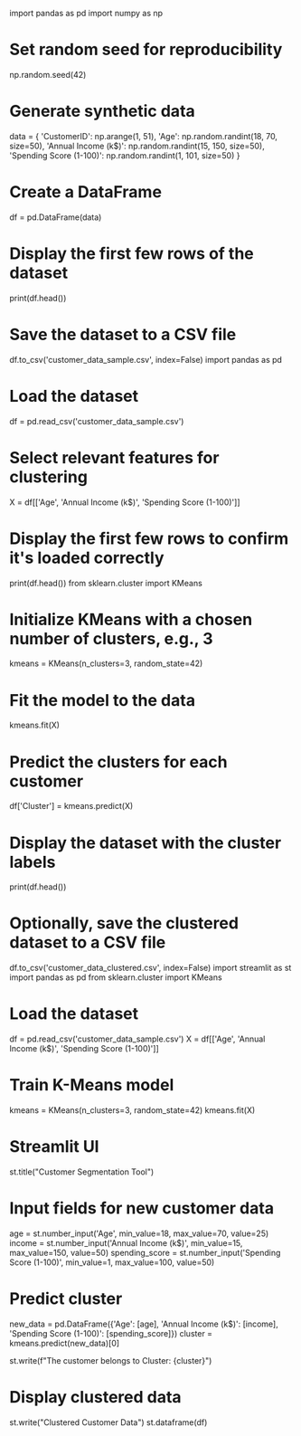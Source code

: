 import pandas as pd
import numpy as np

# Set random seed for reproducibility
np.random.seed(42)

# Generate synthetic data
data = {
    'CustomerID': np.arange(1, 51),
    'Age': np.random.randint(18, 70, size=50),
    'Annual Income (k$)': np.random.randint(15, 150, size=50),
    'Spending Score (1-100)': np.random.randint(1, 101, size=50)
}

# Create a DataFrame
df = pd.DataFrame(data)

# Display the first few rows of the dataset
print(df.head())

# Save the dataset to a CSV file
df.to_csv('customer_data_sample.csv', index=False)
import pandas as pd

# Load the dataset
df = pd.read_csv('customer_data_sample.csv')

# Select relevant features for clustering
X = df[['Age', 'Annual Income (k$)', 'Spending Score (1-100)']]

# Display the first few rows to confirm it's loaded correctly
print(df.head())
from sklearn.cluster import KMeans

# Initialize KMeans with a chosen number of clusters, e.g., 3
kmeans = KMeans(n_clusters=3, random_state=42)

# Fit the model to the data
kmeans.fit(X)

# Predict the clusters for each customer
df['Cluster'] = kmeans.predict(X)

# Display the dataset with the cluster labels
print(df.head())

# Optionally, save the clustered dataset to a CSV file
df.to_csv('customer_data_clustered.csv', index=False)
import streamlit as st
import pandas as pd
from sklearn.cluster import KMeans

# Load the dataset
df = pd.read_csv('customer_data_sample.csv')
X = df[['Age', 'Annual Income (k$)', 'Spending Score (1-100)']]

# Train K-Means model
kmeans = KMeans(n_clusters=3, random_state=42)
kmeans.fit(X)

# Streamlit UI
st.title("Customer Segmentation Tool")

# Input fields for new customer data
age = st.number_input('Age', min_value=18, max_value=70, value=25)
income = st.number_input('Annual Income (k$)', min_value=15, max_value=150, value=50)
spending_score = st.number_input('Spending Score (1-100)', min_value=1, max_value=100, value=50)

# Predict cluster
new_data = pd.DataFrame({'Age': [age], 'Annual Income (k$)': [income], 'Spending Score (1-100)': [spending_score]})
cluster = kmeans.predict(new_data)[0]

st.write(f"The customer belongs to Cluster: {cluster}")

# Display clustered data
st.write("Clustered Customer Data")
st.dataframe(df)
